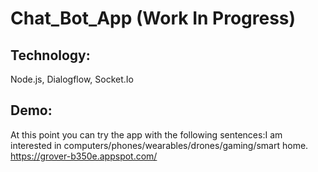 # Chat_Bot_App (Work In Progress)
## Technology:
Node.js, Dialogflow, Socket.Io
## Demo:
At this point you can try the app with the following sentences:I am interested in computers/phones/wearables/drones/gaming/smart home.
https://grover-b350e.appspot.com/
